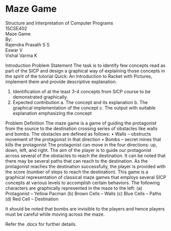 # Maze Game
Structure and Interpretation of Computer Programs
<br>
15CSE402
<br>
Maze Game
<br>
By:
<br>
Rajendra Prasath S S
<br>
Eswar V
<br>
Vishal Varma K
 
Introduction
Problem Statement
The task is to identify few concepts read as part of the SICP and design a graphical way of explaining those concepts in the spirit of the tutorial Quick: An Introduction to Racket with Pictures, implement them and provide descriptive explanation.
1.	Identification of at the least 3-4 concepts from SICP course to be demonstrated graphically.
2.	Expected contribution 
a.	The concept and its explanation
b.	The graphical implementation of the concept
c.	The output with suitable explanation emphasizing the concept

Problem Definition
The maze game is a game of guiding the protagonist from the source to the destination crossing series of obstacles like walls and bombs. The obstacles are defined as follows:
•	Walls – obstructs movement of the protagonist in that direction
•	Bombs – secret mines that kills the protagonist
The protagonist can move in the four directions: up, down, left, and right. The aim of the player is to guide our protagonist across several of the obstacles to reach the destination. It can be noted that there may be several paths that can reach to the destination. As the protagonist reaches the destination successfully, the player is provided with the score (number of steps to reach the destination).
This game is a graphical representation of classical maze games that employs several SICP concepts at various levels to accomplish certain behaviors.
The following characters are graphically represented in the maze to the left:
(a)     Protagonist – Yellow Pacman
(b)     Brown Cells – Walls
(c)     Blue Cells – Paths
(d)     Red Cell – Destination

It should be noted that bombs are invisible to the players and hence players must be careful while moving across the maze.
 
Refer the .docx for further details.
             
           
            
            
           

